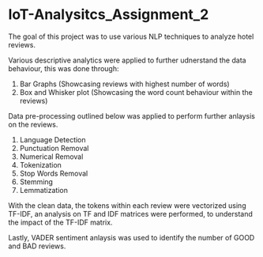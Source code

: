 # IoT-Analysitcs_Assignment_2
The goal of this project was to use various NLP techniques to analyze hotel reviews. 

Various descriptive analytics were applied to further udnerstand the data behaviour, this was done through:
1. Bar Graphs (Showcasing reviews with highest number of words)
2. Box and Whisker plot (Showcasing the word count behaviour within the reviews)

Data pre-processing outlined below was applied to perform further anlaysis on the reviews.
1. Language Detection
2. Punctuation Removal 
3. Numerical Removal
4. Tokenization 
5. Stop Words Removal
6. Stemming
7. Lemmatization 

With the clean data, the tokens within each review were vectorized using TF-IDF, an analysis on TF and IDF matrices were performed, 
to understand the impact of the TF-IDF matrix. 

Lastly, VADER sentiment anlaysis was used to identify the number of GOOD and BAD reviews. 

